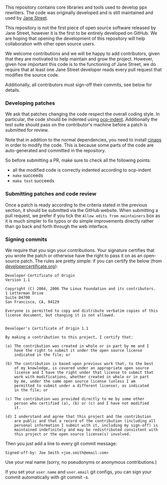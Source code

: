 This repository contains core libraries and tools used to develop ppx
rewriters. The code was originally developed and is still maintained
and used by [Jane Street][js].

This repository is not the first piece of open source software
released by Jane Street, however it is the first to be entirely
developed on GitHub. We are hoping that opening the development of
this repository will help collaboration with other open source users.

We welcome contributions and we will be happy to add contributors,
given that they are motivated to help maintain and grow the
project. However, given how important this code is to the functioning
of Jane Street, we do require that at least one Jane Street developer
reads every pull request that modifies the source code.

Additionally, all contributors must sign-off their commits, see
below for details.

### Developing patches

We ask that patches changing the code respect the overall coding
style. In particular, the code should be indented using
[ocp-indent][ocpi]. Additionally the test suite should pass on the
contributor's machine before a patch is submitted for review.

Note that in addition to the normal dependencies, you need to install
[cinaps][cinaps] in order to modify the code. This is because some
parts of the code are auto-generated and committed in the repository.

So before submitting a PR, make sure to check all the following
points:

- all the modified code is correctly indented according to ocp-indent
- `make` succeeds
- `make test` succeeds

### Submitting patches and code review

Once a patch is ready according to the criteria stated in the
previous section, it should be submitted via the GitHub website. When
submitting a pull request, we prefer if you tick the `Allow edits from
maintainers` box as it is much simpler to fix typos or do simple
improvements directly rather than go back and forth through the web
interface.

### Signing commits

We require that you sign your contributions. Your signature certifies
that you wrote the patch or otherwise have the right to pass it on as
an open-source patch. The rules are pretty simple: if you can certify
the below (from [developercertificate.org][dco]):

```
Developer Certificate of Origin
Version 1.1

Copyright (C) 2004, 2006 The Linux Foundation and its contributors.
1 Letterman Drive
Suite D4700
San Francisco, CA, 94129

Everyone is permitted to copy and distribute verbatim copies of this
license document, but changing it is not allowed.


Developer's Certificate of Origin 1.1

By making a contribution to this project, I certify that:

(a) The contribution was created in whole or in part by me and I
    have the right to submit it under the open source license
    indicated in the file; or

(b) The contribution is based upon previous work that, to the best
    of my knowledge, is covered under an appropriate open source
    license and I have the right under that license to submit that
    work with modifications, whether created in whole or in part
    by me, under the same open source license (unless I am
    permitted to submit under a different license), as indicated
    in the file; or

(c) The contribution was provided directly to me by some other
    person who certified (a), (b) or (c) and I have not modified
    it.

(d) I understand and agree that this project and the contribution
    are public and that a record of the contribution (including all
    personal information I submit with it, including my sign-off) is
    maintained indefinitely and may be redistributed consistent with
    this project or the open source license(s) involved.
```

Then you just add a line to every git commit message:

```
Signed-off-by: Joe Smith <joe.smith@email.com>
```

Use your real name (sorry, no pseudonyms or anonymous contributions.)

If you set your `user.name` and `user.email` git configs, you can sign
your commit automatically with git commit -s.

[js]:     https://opensource.janestreet.com/
[ocpi]:   https://github.com/OCamlPro/ocp-indent
[cinaps]: https://github.com/janestreet/cinaps
[dco]:    http://developercertificate.org/
